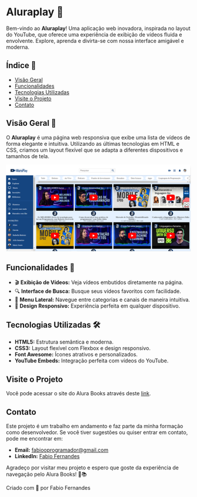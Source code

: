 # Aluraplay 🎥

Bem-vindo ao **Aluraplay**! Uma aplicação web inovadora, inspirada no layout do YouTube, que oferece uma experiência de exibição de vídeos fluida e envolvente. Explore, aprenda e divirta-se com nossa interface amigável e moderna.

## Índice 📑

- [Visão Geral](#visão-geral)
- [Funcionalidades](#funcionalidades)
- [Tecnologias Utilizadas](#tecnologias-utilizadas)
- [Visite o Projeto](#visite-o-projeto)
- [Contato](#contato)

## Visão Geral 🌟

O **Aluraplay** é uma página web responsiva que exibe uma lista de vídeos de forma elegante e intuitiva. Utilizando as últimas tecnologias em HTML e CSS, criamos um layout flexível que se adapta a diferentes dispositivos e tamanhos de tela.

![Preview do Aluraplay](./images/apresentacao_projeto.PNG)

## Funcionalidades 🚀

- 🎬 **Exibição de Vídeos:** Veja vídeos embutidos diretamente na página.
- 🔍 **Interface de Busca:** Busque seus vídeos favoritos com facilidade.
- 📂 **Menu Lateral:** Navegue entre categorias e canais de maneira intuitiva.
- 📱 **Design Responsivo:** Experiência perfeita em qualquer dispositivo.

## Tecnologias Utilizadas 🛠️

- **HTML5:** Estrutura semântica e moderna.
- **CSS3:** Layout flexível com Flexbox e design responsivo.
- **Font Awesome:** Ícones atrativos e personalizados.
- **YouTube Embeds:** Integração perfeita com vídeos do YouTube.

## Visite o Projeto
Você pode acessar o site do Alura Books através deste [link](https://.vercel.app/).

## Contato
Este projeto é um trabalho em andamento e faz parte da minha formação como desenvolvedor. Se você tiver sugestões ou quiser entrar em contato, pode me encontrar em:

- **Email:** fabiooprogramador@gmail.com
- **LinkedIn:** [Fabio Fernandes](https://www.linkedin.com/in/fabiogmf/)

Agradeço por visitar meu projeto e espero que goste da experiência de navegação pelo Alura Books! 🚀📚

Criado com 💙 por Fabio Fernandes